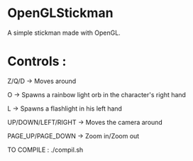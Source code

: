 # OpenGLStickman
A simple stickman made with OpenGL.

# Controls :
Z/Q/D -> Moves around

O -> Spawns a rainbow light orb in the character's right hand

L -> Spawns a flashlight in his left hand

UP/DOWN/LEFT/RIGHT -> Moves the camera around

PAGE_UP/PAGE_DOWN -> Zoom in/Zoom out



TO COMPILE : ./compil.sh
